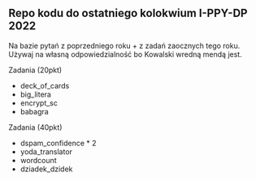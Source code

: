 ## Repo kodu do ostatniego kolokwium I-PPY-DP 2022

Na bazie pytań z poprzedniego roku + z zadań zaocznych tego roku. Używaj na własną odpowiedzialność bo Kowalski wredną mendą jest.

Zadania (20pkt)

-   deck_of_cards
-   big_litera
-   encrypt_sc
-   babagra

Zadania (40pkt)

-   dspam_confidence \* 2
-   yoda_translator
-   wordcount
-   dziadek_dzidek
